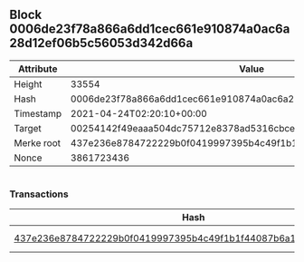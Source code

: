 ## Block 0006de23f78a866a6dd1cec661e910874a0ac6a28d12ef06b5c56053d342d66a

Attribute | Value
--- | ---
Height | 33554
Hash | 0006de23f78a866a6dd1cec661e910874a0ac6a28d12ef06b5c56053d342d66a
Timestamp | 2021-04-24T02:20:10+00:00
Target | 00254142f49eaaa504dc75712e8378ad5316cbcead634704b3734b6271167cc4
Merke root | 437e236e8784722229b0f0419997395b4c49f1b1f44087b6a1f7b88c407312ac
Nonce | 3861723436

```

```

### Transactions

Hash | Amount
--- | ---
[437e236e8784722229b0f0419997395b4c49f1b1f44087b6a1f7b88c407312ac](437e236e8784722229b0f0419997395b4c49f1b1f44087b6a1f7b88c407312ac.md) | 10.00000000 SKEPTI 
